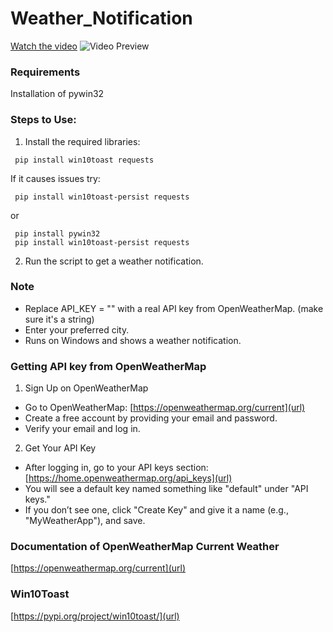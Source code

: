 # Weather_Notification
[Watch the video](https://github.com/khushi-narang/Weather_Notification/blob/main/Recording%202025-03-19%20095258.mp4)
![Video Preview](video.gif)

### Requirements
Installation of pywin32

### Steps to Use:
1. Install the required libraries:
   
```
 pip install win10toast requests
```
If it causes issues try:
   
```
 pip install win10toast-persist requests
```
or 
   
```
 pip install pywin32
 pip install win10toast-persist requests
```

2. Run the script to get a weather notification.

### Note
- Replace API_KEY = "" with a real API key from OpenWeatherMap. (make sure it's a string)
- Enter your preferred city.
- Runs on Windows and shows a weather notification.

### Getting API key from OpenWeatherMap
1. Sign Up on OpenWeatherMap 
- Go to OpenWeatherMap: [https://openweathermap.org/current](url)
- Create a free account by providing your email and password.
- Verify your email and log in.
2. Get Your API Key
- After logging in, go to your API keys section: [https://home.openweathermap.org/api_keys](url)
- You will see a default key named something like "default" under "API keys."
- If you don’t see one, click "Create Key" and give it a name (e.g., "MyWeatherApp"), and save.

### Documentation of OpenWeatherMap Current Weather
[https://openweathermap.org/current](url)
### Win10Toast
[https://pypi.org/project/win10toast/](url)
